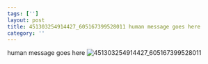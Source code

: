 ```yaml
---
tags: ['']
layout: post
title: 451303254914427_605167399528011 human message goes here
category: ''
---
```

human message goes here
![451303254914427_605167399528011](/uploads/2013-7-31-451303254914427_605167399528011-human-message-goes-here.jpg)
